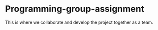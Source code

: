 # Programming-group-assignment
This is where we collaborate and develop the project together as a team.
